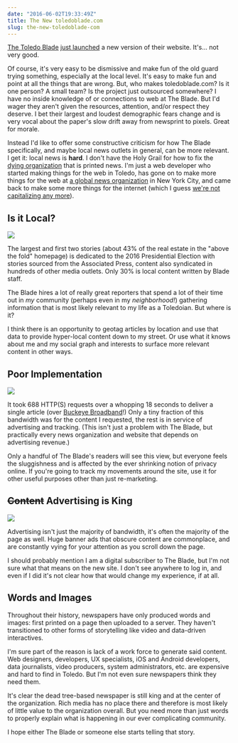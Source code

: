 ```yaml
---
date: "2016-06-02T19:33:49Z"
title: The New toledoblade.com
slug: the-new-toledoblade-com
---
```


[The Toledo Blade](http://www.toledoblade.com/) [just launched](http://www.toledoblade.com/business/2016/06/02/Blade-s-new-website-about-to-launch.html) a new version of their website. It's... not very good.

Of course, it's very easy to be dismissive and make fun of the old guard trying something, especially at the local level. It's easy to make fun and point at all the things that are wrong. But, who makes toledoblade.com? Is it one person? A small team? Is the project just outsourced somewhere? I have no inside knowledge of or connections to web at The Blade. But I'd wager they aren't given the resources, attention, and/or respect they deserve. I bet their largest and loudest demographic fears change and is very vocal about the paper's slow drift away from newsprint to pixels. Great for morale.

Instead I'd like to offer some constructive criticism for how The Blade specifically, and maybe local news outlets in general, can be more relevant. I get it: local news is __hard__. I don't have the Holy Grail for how to fix the [dying organization](https://en.wikipedia.org/wiki/Decline_of_newspapers) that is printed news. I'm just a web developer who started making things for the web in Toledo, has gone on to make more things for the web at [a global news organization](http://bloomberg.com) in New York City, and came back to make some more things for the internet (which I guess [we're not capitalizing any more](http://www.nytimes.com/2016/05/25/business/media/internet-to-be-lowercase-in-new-york-times-and-associated-press.html?_r=0)).

## Is it Local?

![](https://cl.ly/gM0K/Screen%20Shot%202016-06-02%20at%208.04.02%20PM.jpg)

The largest and first two stories (about 43% of the real estate in the "above the fold" homepage) is dedicated to the 2016 Presidential Election with stories sourced from the Associated Press, content also syndicated in hundreds of other media outlets. Only 30% is local content written by Blade staff.

The Blade hires a lot of really great reporters that spend a lot of their time out in _my_ community (perhaps even in my _neighborhood!_) gathering information that is most likely relevant to my life as a Toledoian. But where is it?

I think there is an opportunity to geotag articles by location and use that data to provide hyper-local content down to my street. Or use what it knows about me and my social graph and interests to surface more relevant content in other ways.

## Poor Implementation

![](https://cl.ly/gM78/Screen%20Shot%202016-06-02%20at%202.51.58%20PM.png)

It took 688 HTTP(S) requests over a whopping 18 seconds to deliver a single article (over [Buckeye Broadband](http://www.buckeyecablesystem.com/index.html)!) Only a tiny fraction of this bandwidth was for the content I requested, the rest is in service of advertising and tracking. (This isn't just a problem with The Blade, but practically every news organization and website that depends on advertising revenue.)

Only a handful of The Blade's readers will see this view, but everyone feels the sluggishness and is affected by the ever shrinking notion of privacy online. If you're going to track my movements around the site, use it for other useful purposes other than just re-marketing.

## <del>Content</del> Advertising is King

![](https://cl.ly/gLZZ/Screen%20Shot%202016-06-02%20at%202.51.38%20PM.jpg)

Advertising isn't just the majority of bandwidth, it's often the majority of the page as well. Huge banner ads that obscure content are commonplace, and are constantly vying for your attention as you scroll down the page.

I should probably mention I am a digital subscriber to The Blade, but I'm not sure what that means on the new site. I don't see anywhere to log in, and even if I did it's not clear how that would change my experience, if at all.

## Words and Images

Throughout their history, newspapers have only produced words and images: first printed on a page then uploaded to a server. They haven't transitioned to other forms of storytelling like video and data-driven interactives.

I'm sure part of the reason is lack of a work force to generate said content. Web designers, developers, UX specialists, iOS and Android developers, data journalists, video producers, system administrators, etc. are expensive and hard to find in Toledo. But I'm not even sure newspapers think they need them.

It's clear the dead tree-based newspaper is still king and at the center of the organization. Rich media has no place there and therefore is most likely of little value to the organization overall. But you need more than just words to properly explain what is happening in our ever complicating community.

I hope either The Blade or someone else starts telling that story.
